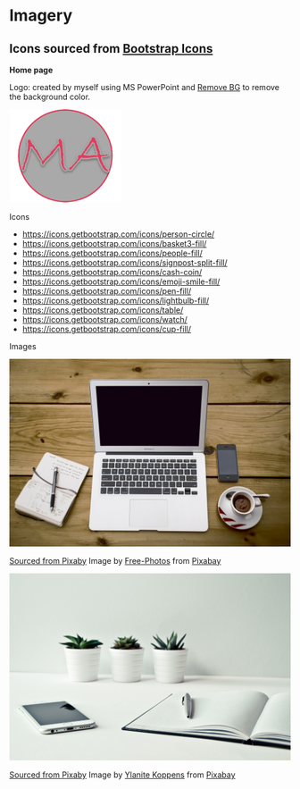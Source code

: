 # Imagery

## Icons sourced from [Bootstrap Icons](https://icons.getbootstrap.com/)

**Home page**

Logo: created by myself using MS PowerPoint and [Remove BG](https://www.remove.bg/) to remove the background color.

<img src="media/logo.jpg" width="200">

Icons

* https://icons.getbootstrap.com/icons/person-circle/
* https://icons.getbootstrap.com/icons/basket3-fill/
* https://icons.getbootstrap.com/icons/people-fill/
* https://icons.getbootstrap.com/icons/signpost-split-fill/
* https://icons.getbootstrap.com/icons/cash-coin/
* https://icons.getbootstrap.com/icons/emoji-smile-fill/
* https://icons.getbootstrap.com/icons/pen-fill/
* https://icons.getbootstrap.com/icons/lightbulb-fill/
* https://icons.getbootstrap.com/icons/table/
* https://icons.getbootstrap.com/icons/watch/
* https://icons.getbootstrap.com/icons/cup-fill/

Images

<img src="media/hero.jpg" width="600">

[Sourced from Pixaby](https://pixabay.com/) Image by <a href="https://pixabay.com/photos/?utm_source=link-attribution&amp;utm_medium=referral&amp;utm_campaign=image&amp;utm_content=336378">Free-Photos</a> from <a href="https://pixabay.com/?utm_source=link-attribution&amp;utm_medium=referral&amp;utm_campaign=image&amp;utm_content=336378">Pixabay</a>

<img src="media/hero2.jpg" width="600">

[Sourced from Pixaby](https://pixabay.com/) Image by <a href="https://pixabay.com/users/nietjuh-2218222/?utm_source=link-attribution&amp;utm_medium=referral&amp;utm_campaign=image&amp;utm_content=3076954">Ylanite Koppens</a> from <a href="https://pixabay.com/?utm_source=link-attribution&amp;utm_medium=referral&amp;utm_campaign=image&amp;utm_content=3076954">Pixabay</a>